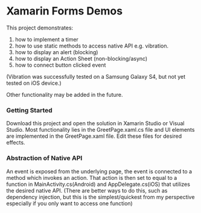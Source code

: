 # Xamarin Forms Demos

This project demonstrates:
1. how to implement a timer
2. how to use static methods to access native API e.g. vibration. 
3. how to display an alert (blocking)
4. how to display an Action Sheet (non-blocking/async)
5. how to connect button clicked event

(Vibration was successfully tested on a Samsung Galaxy S4, but not yet tested on iOS device.)

Other functionality may be added in the future.

### Getting Started
Download this project and open the solution in Xamarin Studio or Visual Studio.
Most functionality lies in the GreetPage.xaml.cs file and UI elements are implemented in the GreetPage.xaml file. Edit these files for desired effects.

### Abstraction of Native API
An event is exposed from the underlying page, the event is connected to a method which invokes an action. That action is then set to equal to a function in MainActivity.cs(Android) and AppDelegate.cs(iOS) that utilizes the desired native API. (There are better ways to do this, such as dependency injection, but this is the simplest/quickest from my perspective especially if you only want to access one function)
